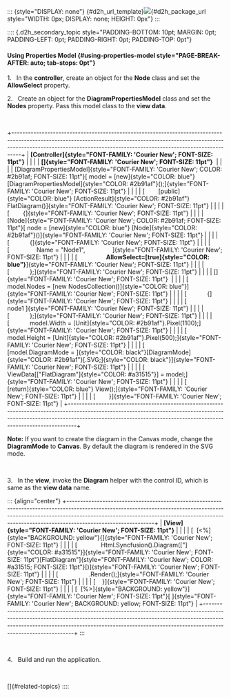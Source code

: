 ::: {style="DISPLAY: none"}
[](ms-xhelp:///?Id=d2h_url_template){#d2h_url_template}![](!package_url!){#d2h_package_url style="WIDTH: 0px; DISPLAY: none; HEIGHT: 0px"}
:::

:::: {.d2h_secondary_topic style="PADDING-BOTTOM: 10pt; MARGIN: 0pt; PADDING-LEFT: 0pt; PADDING-RIGHT: 0pt; PADDING-TOP: 0pt"}
#### Using Properties Model {#using-properties-model style="PAGE-BREAK-AFTER: auto; tab-stops: 0pt"}

1.   In the **controller**, create an object for the **Node** class and set the **AllowSelect** property.

2.   Create an object for the **DiagramPropertiesModel** class and set the **Nodes** property. Pass this model class to the **view data**.

 

+---------------------------------------------------------------------------------------------------------------------------------------------------------------------------------------------------------------------------------------------+
| **[Controller]{style="FONT-FAMILY: 'Courier New'; FONT-SIZE: 11pt"}**                                                                                                                                                                       |
|                                                                                                                                                                                                                                             |
| **[]{style="FONT-FAMILY: 'Courier New'; FONT-SIZE: 11pt"}**                                                                                                                                                                                 |
|                                                                                                                                                                                                                                             |
| [DiagramPropertiesModel]{style="FONT-FAMILY: 'Courier New'; COLOR: #2b91af; FONT-SIZE: 11pt"}[ model = [new]{style="COLOR: blue"} [DiagramPropertiesModel]{style="COLOR: #2b91af"}();]{style="FONT-FAMILY: 'Courier New'; FONT-SIZE: 11pt"} |
|                                                                                                                                                                                                                                             |
| [        [public]{style="COLOR: blue"} [ActionResult]{style="COLOR: #2b91af"} FlatDiagram()]{style="FONT-FAMILY: 'Courier New'; FONT-SIZE: 11pt"}                                                                                           |
|                                                                                                                                                                                                                                             |
| [        {]{style="FONT-FAMILY: 'Courier New'; FONT-SIZE: 11pt"}                                                                                                                                                                            |
|                                                                                                                                                                                                                                             |
| [Node]{style="FONT-FAMILY: 'Courier New'; COLOR: #2b91af; FONT-SIZE: 11pt"}[ node = [new]{style="COLOR: blue"} [Node]{style="COLOR: #2b91af"}()]{style="FONT-FAMILY: 'Courier New'; FONT-SIZE: 11pt"}                                       |
|                                                                                                                                                                                                                                             |
| [            {]{style="FONT-FAMILY: 'Courier New'; FONT-SIZE: 11pt"}                                                                                                                                                                        |
|                                                                                                                                                                                                                                             |
| [                Name = \"Node1\",                ]{style="FONT-FAMILY: 'Courier New'; FONT-SIZE: 11pt"}                                                                                                                                    |
|                                                                                                                                                                                                                                             |
| [                 **AllowSelect=[true]{style="COLOR: blue"}**]{style="FONT-FAMILY: 'Courier New'; FONT-SIZE: 11pt"}                                                                                                                         |
|                                                                                                                                                                                                                                             |
| [            };]{style="FONT-FAMILY: 'Courier New'; FONT-SIZE: 11pt"}                                                                                                                                                                       |
|                                                                                                                                                                                                                                             |
| []{style="FONT-FAMILY: 'Courier New'; FONT-SIZE: 11pt"}                                                                                                                                                                                     |
|                                                                                                                                                                                                                                             |
| [            model.Nodes = [new NodesCollection()]{style="COLOR: blue"}]{style="FONT-FAMILY: 'Courier New'; FONT-SIZE: 11pt"}                                                                                                               |
|                                                                                                                                                                                                                                             |
| [            {]{style="FONT-FAMILY: 'Courier New'; FONT-SIZE: 11pt"}                                                                                                                                                                        |
|                                                                                                                                                                                                                                             |
| [                node1 ]{style="FONT-FAMILY: 'Courier New'; FONT-SIZE: 11pt"}                                                                                                                                                               |
|                                                                                                                                                                                                                                             |
| [            };]{style="FONT-FAMILY: 'Courier New'; FONT-SIZE: 11pt"}                                                                                                                                                                       |
|                                                                                                                                                                                                                                             |
| [            model.Width = [Unit]{style="COLOR: #2b91af"}.Pixel(1100);]{style="FONT-FAMILY: 'Courier New'; FONT-SIZE: 11pt"}                                                                                                                |
|                                                                                                                                                                                                                                             |
| [            model.Height = [Unit]{style="COLOR: #2b91af"}.Pixel(500);]{style="FONT-FAMILY: 'Courier New'; FONT-SIZE: 11pt"}                                                                                                                |
|                                                                                                                                                                                                                                             |
| [            [model.DiagramMode = ]{style="COLOR: black"}[DiagramMode]{style="COLOR: #2b91af"}[.SVG;]{style="COLOR: black"}]{style="FONT-FAMILY: 'Courier New'; FONT-SIZE: 11pt"}                                                           |
|                                                                                                                                                                                                                                             |
| [            ViewData\[[\"FlatDiagram\"]{style="COLOR: #a31515"}\] = model;]{style="FONT-FAMILY: 'Courier New'; FONT-SIZE: 11pt"}                                                                                                           |
|                                                                                                                                                                                                                                             |
| [            [return]{style="COLOR: blue"} View();]{style="FONT-FAMILY: 'Courier New'; FONT-SIZE: 11pt"}                                                                                                                                    |
|                                                                                                                                                                                                                                             |
| [        }]{style="FONT-FAMILY: 'Courier New'; FONT-SIZE: 11pt"}                                                                                                                                                                            |
+---------------------------------------------------------------------------------------------------------------------------------------------------------------------------------------------------------------------------------------------+

**Note:** If you want to create the diagram in the Canvas mode, change the **DiagramMode** to **Canvas**. By default the diagram is rendered in the SVG mode.

 

3.   In the **view**, invoke the **Diagram** helper with the control ID, which is same as the **view data** name.

::: {align="center"}
+-------------------------------------------------------------------------------------------------------------------------------------------------------------------------------------------------------------------------------------------------------------------------+
| **[View]{style="FONT-FAMILY: 'Courier New'; FONT-SIZE: 11pt"}**                                                                                                                                                                                                         |
|                                                                                                                                                                                                                                                                         |
| [  [\<%]{style="BACKGROUND: yellow"}{]{style="FONT-FAMILY: 'Courier New'; FONT-SIZE: 11pt"}                                                                                                                                                                             |
|                                                                                                                                                                                                                                                                         |
| [              Html.Syncfusion().Diagram([\"]{style="COLOR: #a31515"}]{style="FONT-FAMILY: 'Courier New'; FONT-SIZE: 11pt"}[FlatDiagram\"]{style="FONT-FAMILY: 'Courier New'; COLOR: #a31515; FONT-SIZE: 11pt"}[)]{style="FONT-FAMILY: 'Courier New'; FONT-SIZE: 11pt"} |
|                                                                                                                                                                                                                                                                         |
| [                  .Render();]{style="FONT-FAMILY: 'Courier New'; FONT-SIZE: 11pt"}                                                                                                                                                                                     |
|                                                                                                                                                                                                                                                                         |
| [    }]{style="FONT-FAMILY: 'Courier New'; FONT-SIZE: 11pt"}                                                                                                                                                                                                            |
|                                                                                                                                                                                                                                                                         |
| [  [%\>]{style="BACKGROUND: yellow"}]{style="FONT-FAMILY: 'Courier New'; FONT-SIZE: 11pt"}[ ]{style="FONT-FAMILY: 'Courier New'; BACKGROUND: yellow; FONT-SIZE: 11pt"}                                                                                                  |
+-------------------------------------------------------------------------------------------------------------------------------------------------------------------------------------------------------------------------------------------------------------------------+
:::

 

4.   Build and run the application.

 

[]{#related-topics}
::::
